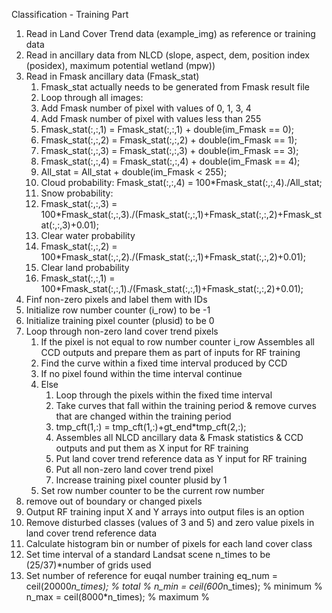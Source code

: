 Classification - Training Part

1. Read in Land Cover Trend data (example_img) as reference or training data
2. Read in ancillary data from NLCD (slope, aspect, dem, position index (posidex), maximum potential wetland (mpw))
3. Read in Fmask ancillary data (Fmask_stat)
   1. Fmask_stat actually needs to be generated from Fmask result file
   2. Loop through all images:
   3. Add Fmask number of pixel with values of 0, 1, 3, 4 
   4. Add Fmask number of pixel with values less than 255
   5. Fmask_stat(:,:,1) = Fmask_stat(:,:,1) + double(im_Fmask == 0);
   6. Fmask_stat(:,:,2) = Fmask_stat(:,:,2) + double(im_Fmask == 1);
   7. Fmask_stat(:,:,3) = Fmask_stat(:,:,3) + double(im_Fmask == 3);
   8. Fmask_stat(:,:,4) = Fmask_stat(:,:,4) + double(im_Fmask == 4);
   9. All_stat = All_stat + double(im_Fmask < 255);
   10. Cloud probability: Fmask_stat(:,:,4) = 100*Fmask_stat(:,:,4)./All_stat;
   11. Snow probability:
      12. Fmask_stat(:,:,3) = 100*Fmask_stat(:,:,3)./(Fmask_stat(:,:,1)+Fmask_stat(:,:,2)+Fmask_stat(:,:,3)+0.01);
   13. Clear water probability
      14. Fmask_stat(:,:,2) = 100*Fmask_stat(:,:,2)./(Fmask_stat(:,:,1)+Fmask_stat(:,:,2)+0.01);
   15. Clear land probability
      16. Fmask_stat(:,:,1) = 100*Fmask_stat(:,:,1)./(Fmask_stat(:,:,1)+Fmask_stat(:,:,2)+0.01);
4. Finf non-zero pixels and label them with IDs
5. Initialize row number counter (i_row) to be -1
6. Initialize training pixel counter (plusid) to be 0
7. Loop through non-zero land cover trend pixels
   1. If the pixel is not equal to row number counter i_row
       Assembles all CCD outputs and prepare them as part of inputs for RF training
   2. Find the curve within a fixed time interval produced by CCD
   3. If no pixel found within the time interval
      continue
   4. Else
      1. Loop through the pixels within the fixed time interval 
      2. Take curves that fall within the training period & remove curves that are changed within the training period
      3. tmp_cft(1,:) = tmp_cft(1,:)+gt_end*tmp_cft(2,:);
      4. Assembles all NLCD ancillary data & Fmask statistics & CCD outputs and put them as X input for RF training
      5. Put land cover trend reference data as Y input for RF training
      5. Put all non-zero land cover trend pixel 
      6. Increase training pixel counter plusid by 1
   5. Set row number counter to be the current row number
8. remove out of boundary or changed pixels  
9. Output RF training input X and Y arrays into output files is an option
10. Remove disturbed classes (values of 3 and 5) and zero value pixels in land cover trend reference data
11. Calculate histogram bin or number of pixels for each land cover class
12. Set time interval of a standard Landsat scene n_times to be (25/37)*number of grids used	
13. Set number of reference for euqal number training
    eq_num = ceil(20000*n_times); % total %
    n_min = ceil(600*n_times); % minimum %
    n_max = ceil(8000*n_times); % maximum % 

      
      
   



      
      

   
